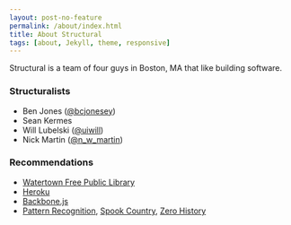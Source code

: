 ```yaml
---
layout: post-no-feature
permalink: /about/index.html
title: About Structural
tags: [about, Jekyll, theme, responsive]
---
```


Structural is a team of four guys in Boston, MA that like building software.

### Structuralists

* Ben Jones ([@bcjonesey](https://twitter.com/BCJonesey))
* Sean Kermes
* Will Lubelski ([@uiwill](https://twitter.com/uiwill))
* Nick Martin ([@n_w_martin](https://twitter.com/n_w_martin))

### Recommendations

* [Watertown Free Public Library](http://watertownlib.org/)
* [Heroku](http://heroku.com)
* [Backbone.js](http://backbonejs.org/)
* [Pattern Recognition](http://amzn.com/0425198685), [Spook Country](http://amzn.com/0399154302), [Zero History](http://amzn.com/0425240770)

